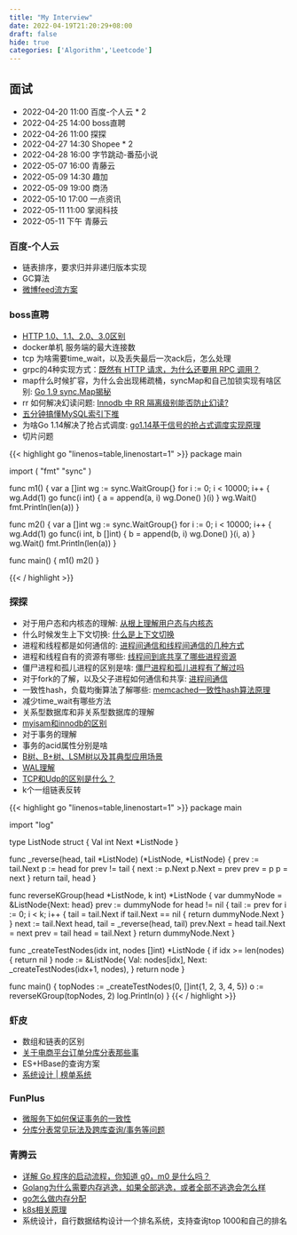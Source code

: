 ```yaml
---
title: "My Interview"
date: 2022-04-19T21:20:29+08:00
draft: false
hide: true
categories: ['Algorithm','Leetcode']
---
```


## 面试
* 2022-04-20 11:00 百度-个人云 * 2
* 2022-04-25 14:00 boss直聘
* 2022-04-26 11:00 探探
* 2022-04-27 14:30 Shopee * 2
* 2022-04-28 16:00 字节跳动-番茄小说
* 2022-05-07 16:00 青藤云
* 2022-05-09 14:30 趣加
* 2022-05-09 19:00 商汤
* 2022-05-10 17:00 一点资讯
* 2022-05-11 11:00 掌阅科技
* 2022-05-11 下午  青藤云

### 百度-个人云
* 链表排序，要求归并非递归版本实现
* GC算法
* [微博feed流方案](https://utf8.hk/archives/php_redis_weibo_feed.html)

### boss直聘
* [HTTP 1.0、1.1、2.0、3.0区别](https://www.jianshu.com/p/cd70b8e90d00)
* docker单机 服务端的最大连接数
* tcp 为啥需要time_wait，以及丢失最后一次ack后，怎么处理
* grpc的4种实现方式：[既然有 HTTP 请求，为什么还要用 RPC 调用？](https://www.zhihu.com/question/41609070)
* map什么时候扩容，为什么会出现稀疏桶，syncMap和自己加锁实现有啥区别: [Go 1.9 sync.Map揭秘](https://colobu.com/2017/07/11/dive-into-sync-Map/)
* rr 如何解决幻读问题: [Innodb 中 RR 隔离级别能否防止幻读?](https://github.com/Yhzhtk/note/issues/42)
* [五分钟搞懂MySQL索引下推](https://www.cnblogs.com/three-fighter/p/15246577.html)
* 为啥Go 1.14解决了抢占式调度: [go1.14基于信号的抢占式调度实现原理](https://xiaorui.cc/archives/6535)
* 切片问题

{{< highlight go "linenos=table,linenostart=1" >}}
package main

import (
	"fmt"
	"sync"
)

func m1() {
	var a []int
	wg := sync.WaitGroup{}
	for i := 0; i < 10000; i++ {
		wg.Add(1)
		go func(i int) {
			a = append(a, i)
			wg.Done()
		}(i)
	}
	wg.Wait()
	fmt.Println(len(a))
}

func m2() {
	var a []int
	wg := sync.WaitGroup{}
	for i := 0; i < 10000; i++ {
		wg.Add(1)
		go func(i int, b []int) {
			b = append(b, i)
			wg.Done()
		}(i, a)
	}
	wg.Wait()
	fmt.Println(len(a))
}

func main() {
	m1()
	m2()
}

{{< / highlight >}}


### 探探
* 对于用户态和内核态的理解: [从根上理解用户态与内核态](https://segmentfault.com/a/1190000039774784)
* 什么时候发生上下文切换: [什么是上下文切换](https://luffy997.github.io/2021/07/19/%E4%BB%80%E4%B9%88%E6%98%AF%E4%B8%8A%E4%B8%8B%E6%96%87%E5%88%87%E6%8D%A2/#%E4%B8%8A%E4%B8%8B%E6%96%87)
* 进程和线程都是如何通信的: [进程间通信和线程间通信的几种方式](https://www.cnblogs.com/fanguangdexiaoyuer/p/10834737.html)
* 进程和线程自有的资源有哪些: [线程间到底共享了哪些进程资源](https://cloud.tencent.com/developer/article/1768025)
* 僵尸进程和孤儿进程的区别是啥: [僵尸进程和孤儿进程有了解过吗](https://xie.infoq.cn/article/3a980c8f6a5a0a7a26cc3d2e8)
* 对于fork的了解，以及父子进程如何通信和共享: [进程间通信](https://akaedu.github.io/book/ch30s04.html)
* 一致性hash，负载均衡算法了解哪些: [memcached一致性hash算法原理 ](https://www.cnblogs.com/hjwublog/p/5625275.html)
* 减少time_wait有哪些方法
* 关系型数据库和非关系型数据库的理解
* [myisam和innodb的区别](https://www.zhihu.com/question/20596402)
* 对于事务的理解
* 事务的acid属性分别是啥
* [B树、B+树、LSM树以及其典型应用场景](https://blog.csdn.net/u010853261/article/details/78217823)
* [WAL理解](https://www.cnblogs.com/xuwc/p/14037750.html)
* [TCP和Udp的区别是什么？](https://www.zhihu.com/question/47378601/answer/276353285)
* k个一组链表反转

{{< highlight go "linenos=table,linenostart=1" >}}
package main

import "log"

type ListNode struct {
	Val  int
	Next *ListNode
}

func _reverse(head, tail *ListNode) (*ListNode, *ListNode) {
	prev := tail.Next
	p := head
	for prev != tail {
		next := p.Next
		p.Next = prev
		prev = p
		p = next
	}
	return tail, head
}

func reverseKGroup(head *ListNode, k int) *ListNode {
	var dummyNode = &ListNode{Next: head}
	prev := dummyNode
	for head != nil {
		tail := prev
		for i := 0; i < k; i++ {
			tail = tail.Next
			if tail.Next == nil {
				return dummyNode.Next
			}
		}
		next := tail.Next
		head, tail = _reverse(head, tail)
		prev.Next = head
		tail.Next = next
		prev = tail
		head = tail.Next
	}
	return dummyNode.Next
}

func _createTestNodes(idx int, nodes []int) *ListNode {
	if idx >= len(nodes) {
		return nil
	}
	node := &ListNode{
		Val:  nodes[idx],
		Next: _createTestNodes(idx+1, nodes),
	}
	return node
}

func main() {
	topNodes := _createTestNodes(0, []int{1, 2, 3, 4, 5})
	o := reverseKGroup(topNodes, 2)
	log.Println(o)
}
{{< / highlight >}}



### 虾皮
* 数组和链表的区别 
* [关于电商平台订单分库分表那些事](https://www.cnblogs.com/ZJOE80/p/15763170.html)
* ES+HBase的查询方案
* [系统设计 | 榜单系统](https://zhuanlan.zhihu.com/p/477724438)


### FunPlus
* [微服务下如何保证事务的一致性](https://zhuanlan.zhihu.com/p/130416752)
* [分库分表常见玩法及跨库查询/事务等问题](https://www.jianshu.com/p/6f5662908dae)


### 青腾云
* [详解 Go 程序的启动流程，你知道 g0，m0 是什么吗？](https://segmentfault.com/a/1190000040181868)
* [Golang为什么需要内存逃逸，如果全部逃逸，或者全部不逃逸会怎么样](https://segmentfault.com/a/1190000040450335)
* [go怎么做内存分配]()
* [k8s相关原理]()
* 系统设计，自行数据结构设计一个排名系统，支持查询top 1000和自己的排名